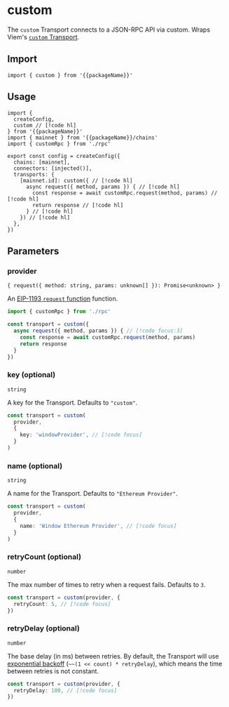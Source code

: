 
# custom

The `custom` Transport connects to a JSON-RPC API via custom. Wraps Viem's [`custom` Transport](https://viem.sh/docs/clients/transports/custom.html).

## Import

```ts-vue
import { custom } from '{{packageName}}'
```

## Usage

```ts-vue
import { 
  createConfig, 
  custom // [!code hl]
} from '{{packageName}}'
import { mainnet } from '{{packageName}}/chains'
import { customRpc } from './rpc'

export const config = createConfig({
  chains: [mainnet],
  connectors: [injected()],
  transports: {
    [mainnet.id]: custom({ // [!code hl]
      async request({ method, params }) { // [!code hl]
        const response = await customRpc.request(method, params) // [!code hl]
        return response // [!code hl]
      } // [!code hl]
    }) // [!code hl]
  },
})
```

## Parameters

### provider

`{ request({ method: string, params: unknown[] }): Promise<unknown> }`

An [EIP-1193 `request` function](https://eips.ethereum.org/EIPS/eip-1193#request) function.

```ts
import { customRpc } from './rpc'

const transport = custom({
  async request({ method, params }) { // [!code focus:3]
    const response = await customRpc.request(method, params)
    return response
  }
})
```

### key (optional)

`string`

A key for the Transport. Defaults to `"custom"`.

```ts
const transport = custom(
  provider,
  { 
    key: 'windowProvider', // [!code focus]
  }
)
```

### name (optional)

`string`

A name for the Transport. Defaults to `"Ethereum Provider"`.

```ts
const transport = custom(
  provider,
  { 
    name: 'Window Ethereum Provider', // [!code focus]
  }
)
```

### retryCount (optional)

`number`

The max number of times to retry when a request fails. Defaults to `3`.

```ts
const transport = custom(provider, {
  retryCount: 5, // [!code focus]
})
```

### retryDelay (optional)

`number`

The base delay (in ms) between retries. By default, the Transport will use [exponential backoff](https://en.wikipedia.org/wiki/Exponential_backoff) (`~~(1 << count) * retryDelay`), which means the time between retries is not constant.

```ts
const transport = custom(provider, {
  retryDelay: 100, // [!code focus]
})
```
